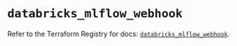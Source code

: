 # `databricks_mlflow_webhook`

Refer to the Terraform Registry for docs: [`databricks_mlflow_webhook`](https://registry.terraform.io/providers/databricks/databricks/1.84.0/docs/resources/mlflow_webhook).
